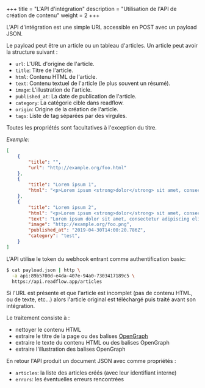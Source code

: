 +++
title = "L'API d'intégration"
description = "Utilisation de l'API de création de contenu"
weight = 2
+++

L'API d'intégration est une simple URL accessible en POST avec un payload JSON.

Le payload peut être un article ou un tableau d'articles.
Un article peut avoir la structure suivant :

- `url`: L'URL d'origine de l'article.
- `title`: Titre de l'article.
- `html`: Contenu HTML de l'article.
- `text`: Contenu textuel de l'article (le plus souvent un résumé).
- `image`: L'illustration de l'article.
- `published_at`: La date de publication de l'article.
- `category`: La catégorie cible dans readflow.
- `origin`: Origine de la création de l'article.
- `tags`: Liste de tag séparées par des virgules.

Toutes les propriétés sont facultatives à l'exception du titre.

*Exemple:*

```json
[
    {
        "title": "",
        "url": "http://example.org/foo.html"
    },
    {
        "title": "Lorem ipsum 1",
        "html": "<p>Lorem ipsum <strong>dolor</strong> sit amet, consectetur adipiscing elit, ...</p>"
    },
    {
        "title": "Lorem ipsum 2",
        "html": "<p>Lorem ipsum <strong>dolor</strong> sit amet, consectetur adipiscing elit, ...</p>",
        "text": "Lorem ipsum dolor sit amet, consectetur adipiscing elit, ...",
        "image": "http://example.org/foo.png",
        "published_at": "2019-04-30T14:00:20.786Z",
        "category": "test",
    }
]
```

L'API utilise le token du webhook entrant comme authentification basic:

```bash
$ cat payload.json | http \
  -a api:89b5700d-e4da-407e-94a0-7303417189c5 \
  https://api.readflow.app/articles
```

Si l'URL est présente et que l'article est incomplet (pas de contenu HTML, ou de texte, etc...) alors l'article original est téléchargé puis traité avant son intégration.

Le traitement consiste à :

- nettoyer le contenu HTML
- extraire le titre de la page ou des balises [OpenGraph][opengraph]
- extraire le texte du contenu HTML ou des balises OpenGraph
- extraire l'illustration des balises OpenGraph

En retour l'API produit un document JSON avec comme propriétés :

- `articles`: la liste des articles créés (avec leur identifiant interne)
- `errors`: les éventuelles erreurs rencontrées

[opengraph]: http://ogp.me/
